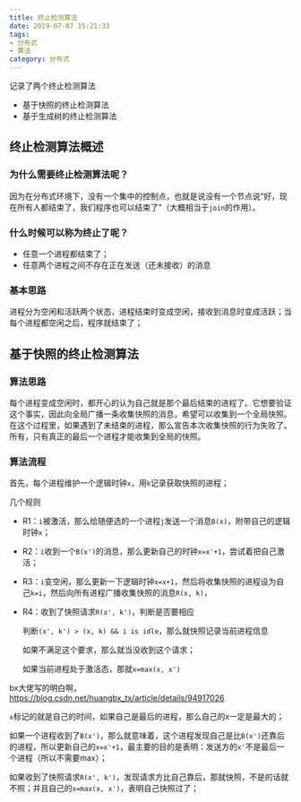 ```yaml
---
title: 终止检测算法
date: 2019-07-07 15:21:33
tags:
- 分布式
- 算法
category: 分布式
---
```


记录了两个终止检测算法

* 基于快照的终止检测算法
* 基于生成树的终止检测算法

<!--more-->



## 终止检测算法概述



### 为什么需要终止检测算法呢？

因为在分布式环境下，没有一个集中的控制点，也就是说没有一个节点说“好，现在所有人都结束了，我们程序也可以结束了”（大概相当于`join`的作用）。

### 什么时候可以称为终止了呢？

* 任意一个进程都结束了；
* 任意两个进程之间不存在正在发送（还未接收）的消息

### 基本思路

进程分为空闲和活跃两个状态，进程结束时变成空闲，接收到消息时变成活跃；当每个进程都空闲之后，程序就结束了；



## 基于快照的终止检测算法

### 算法思路

每个进程变成空闲时，都开心的认为自己就是那个最后结束的进程了。它想要验证这个事实，因此向全局广播一条收集快照的消息，希望可以收集到一个全局快照。在这个过程里，如果遇到了未结束的进程，那么宣告本次收集快照的行为失败了。所有，只有真正的最后一个进程才能收集到全局的快照。

### 算法流程

首先，每个进程维护一个逻辑时钟`x`，用`k`记录获取快照的进程；

几个规则

* R1：`i`被激活，那么给随便选的一个进程`j`发送一个消息`B(x)`，附带自己的逻辑时钟`x`；

* R2：`i`收到一个`B(x')`的消息，那么更新自己的时钟`x=x'+1`，尝试着把自己激活；

* R3：`i`变空闲，那么更新一下逻辑时钟`x=x+1`，然后将收集快照的进程设为自己`k=i`，然后向所有进程广播收集快照的消息`R(x, k)`，

* R4：收到了快照请求`R(x', k')`，判断是否要相应

  判断`(x', k') > (x, k) && i is idle`，那么就快照记录当前进程信息

  如果不满足这个要求，那么就当没收到这个请求；
  
  如果当前进程处于激活态，那就`x=max(x, x')`



bx大佬写的明白啊，https://blog.csdn.net/huangbx_tx/article/details/94917026

`x`标记的就是自己的时间，如果自己是最后的进程，那么自己的x一定是最大的；

如果一个进程收到了`B(x')`，那么就意味着，这个进程发现自己是比`B(x')`还靠后的进程，所以更新自己的`x=x'+1`，最主要的目的是表明：发送方的`x'`不是最后一个进程（所以不需要max）；

如果收到了快照请求`R(x', k')`，发现请求方比自己靠后，那就快照，不是的话就不照；并且自己的`x=max(x, x')`，表明自己快照过了；